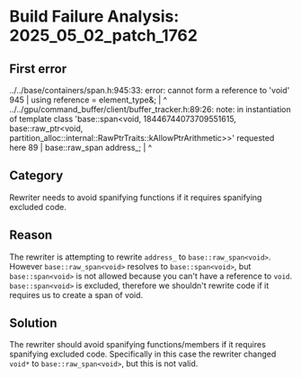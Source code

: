 # Build Failure Analysis: 2025_05_02_patch_1762

## First error

../../base/containers/span.h:945:33: error: cannot form a reference to 'void'
  945 |   using reference = element_type&;
      |                                 ^
../../gpu/command_buffer/client/buffer_tracker.h:89:26: note: in instantiation of template class 'base::span<void, 18446744073709551615, base::raw_ptr<void, partition_alloc::internal::RawPtrTraits::kAllowPtrArithmetic>>' requested here
   89 |     base::raw_span<void> address_;
      |                          ^

## Category
Rewriter needs to avoid spanifying functions if it requires spanifying excluded code.

## Reason
The rewriter is attempting to rewrite `address_` to `base::raw_span<void>`. However `base::raw_span<void>` resolves to `base::span<void>`, but `base::span<void>` is not allowed because you can't have a reference to `void`. `base::span<void>` is excluded, therefore we shouldn't rewrite code if it requires us to create a span of void.

## Solution
The rewriter should avoid spanifying functions/members if it requires spanifying excluded code. Specifically in this case the rewriter changed `void*` to `base::raw_span<void>`, but this is not valid.